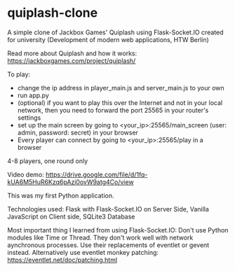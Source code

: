 # quiplash-clone
A simple clone of Jackbox Games' Quiplash using Flask-Socket.IO created for university (Development of modern web applications, HTW Berlin)

Read more about Quiplash and how it works: https://jackboxgames.com/project/quiplash/

To play:
- change the ip address in player_main.js and server_main.js to your own
- run app.py
- (optional) if you want to play this over the Internet and not in your local network, then you need to forward the port 25565 in your router's settings
- set up the main screen by going to <your_ip>:25565/main_screen (user: admin, password: secret) in your browser
- Every player can connect by going to <your_ip>:25565/play in a browser

4-8 players, one round only

Video demo: https://drive.google.com/file/d/1fq-kUA6M5HuR6Kzq6pAzi0ovW9atg4Co/view

This was my first Python application.

Technologies used: Flask with Flask-Socket.IO on Server Side, Vanilla JavaScript on Client side, SQLite3 Database

Most important thing I learned from using Flask-Socket.IO: Don't use Python modules like Time or Thread. They don't work well with network aynchronous processes.
Use their replacements of eventlet or gevent instead. Alternatively use eventlet monkey patching: https://eventlet.net/doc/patching.html
